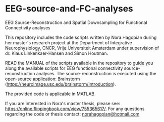 # EEG-source-and-FC-analyses
EEG Source-Reconstruction and Spatial Downsampling for Functional Connectivity analyses

This repository includes the code scripts written by Nora Hagopian during her master's research project at the Department of Integrative Neurophysiology, CNCR, Vrije Universiteit Amsterdam under supervision of dr. Klaus Linkenkaer-Hansen and Simon Houtman.

READ the MANUAL of the scripts available in the repository to guide you along the available scripts for EEG functional connectivity source-reconstruction analyses. The source-reconstruction is executed using the open-source application: Brainstorm (https://neuroimage.usc.edu/brainstorm/Introduction).

The provided code is applicable in MATLAB.

If you are interested in Nora's master thesis, please see: https://online.flippingbook.com/view/755365617/.
For any questions regarding the code or thesis contact: norahagopian@hotmail.com
